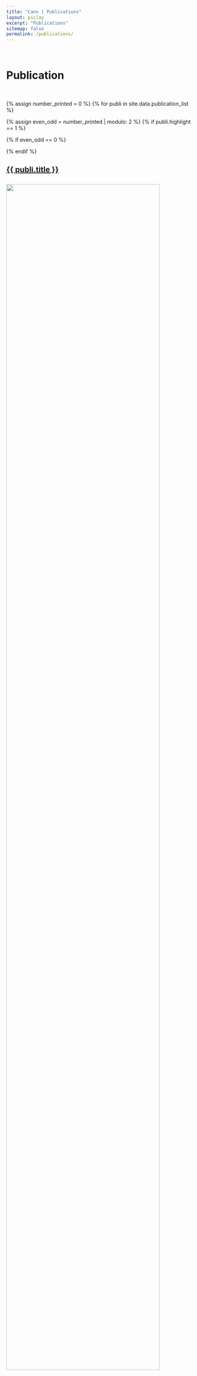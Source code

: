 ```yaml
---
title: "Cann | Publications"
layout: piclay
excerpt: "Publications"
sitemap: false
permalink: /publications/
---
```



<br>

# Publication

<br>

{% assign number_printed = 0 %}
{% for publi in site.data.publication_list %}

{% assign even_odd = number_printed | modulo: 2 %}
{% if publi.highlight == 1 %}

{% if even_odd == 0 %}
<div class="row">
{% endif %}

<div class="col-sm-12 clearfix">
 <div class="well">
 <h4 style="font-size:20px"><b><a href="{{ publi.link.url }}"><pubtit>{{ publi.title }}</pubtit></a></b></h4>
 
 <p><b><a href="{{ publi.link.url }}">
 <img src="{{ site.url }}{{ site.baseurl }}/images/pubpic/{{ publi.image }}" class="img-responsive" width="90%" />
 </a></b></p> 

  <p style="text-align:justify; font-size:16px">{{ publi.description }}</p>
  
  <p><em>{{ publi.authors }}</em></p>
  
  <p style="font-size:16px"><b><a href="{{ publi.link.url }}">{{ publi.link.display }}</a></b></p>
  <p class="text-danger"><b> {{ publi.news1 }}</b></p>
  
  <p> {{ publi.news2 }}</p>
 </div>
</div>

{% assign number_printed = number_printed | plus: 1 %}

{% if even_odd == 1 %}
</div>
{% endif %}

{% endif %}
{% endfor %}

{% assign even_odd = number_printed | modulo: 2 %}
{% if even_odd == 1 %}
</div>
{% endif %}

<p> &nbsp; </p>


<hr>
<br>

<p> &nbsp; </p>
